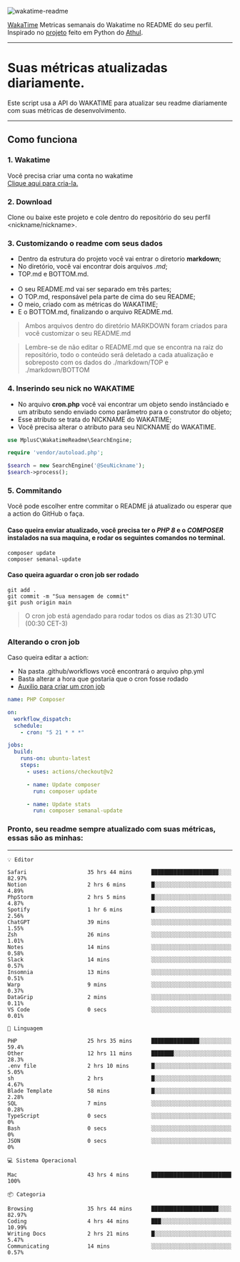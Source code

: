![wakatime-readme](https://socialify.git.ci/bymatheus/wakatime-readme/image?description=1&descriptionEditable=M%C3%A9tricas%20semanais%20do%20Wakatime%20no%20seu%20README%20de%20perfil.&font=KoHo&forks=1&language=1&owner=1&pattern=Signal&stargazers=1&theme=Dark)

[WakaTime](https://wakatime.com) Metricas semanais do Wakatime no README do seu perfil. <br>
Inspirado no [projeto](https://github.com/athul/waka-readme) feito em Python do [Athul](https://github.com/athul).
___

# Suas métricas atualizadas diariamente.
Este script usa a API do WAKATIME para atualizar seu readme diariamente com suas métricas de desenvolvimento.

___

## Como funciona

### 1. Wakatime
Você precisa criar uma conta no wakatime <br>
[Clique aqui para cria-la.](https://wakatime.com) 

### 2. Download
Clone ou baixe este projeto e cole dentro do repositório do seu perfil <nickname/nickname>.

### 3. Customizando o readme com seus dados
- Dentro da estrutura do projeto você vai entrar o diretorio **markdown**;  
- No diretório, você vai encontrar dois arquivos *.md*;
- TOP.md e BOTTOM.md.
<br><br>
- O seu README.md vai ser separado em três partes; 
- O TOP.md, responsável pela parte de cima do seu README;
- O meio, criado com as métricas do WAKATIME;
- E o BOTTOM.md, finalizando o arquivo README.md.<br>

> Ambos arquivos dentro do diretório MARKDOWN foram criados para você customizar o seu README.md

> Lembre-se de não editar o README.md que se encontra na raiz do repositório, todo o conteúdo será deletado a cada atualização e sobreposto com os dados do ./markdown/TOP e ./markdown/BOTTOM

### 4. Inserindo seu nick no WAKATIME
- No arquivo **cron.php** você vai encontrar um objeto sendo instânciado e um atributo sendo enviado como parâmetro para o construtor do objeto;
- Esse atributo se trata do NICKNAME do WAKATIME;
- Você precisa alterar o atributo para seu NICKNAME do WAKATIME.

```php
use MplusC\WakatimeReadme\SearchEngine;

require 'vendor/autoload.php';

$search = new SearchEngine('@SeuNickname');
$search->process();
```

### 5. Commitando
Você pode escolher entre commitar o README já atualizado ou esperar que a action do GitHub o faça. <br>

#### Caso queira enviar atualizado, você precisa ter o *PHP 8* e o *COMPOSER* instalados na sua maquina, e rodar os seguintes comandos no terminal.
```composer
composer update
composer semanal-update 
```

#### Caso queira aguardar o cron job ser rodado 
```git 
git add .
git commit -m "Sua mensagem de commit"
git push origin main
```

>O cron job está agendado para rodar todos os dias as 21:30 UTC (00:30 CET-3) 

### Alterando o cron job
Caso queira editar a action:

- Na pasta .github/workflows você encontrará o arquivo php.yml
- Basta alterar a hora que gostaria que o cron fosse rodado
- [Auxilio para criar um cron job](https://crontab.guru)

```yml
name: PHP Composer

on:
  workflow_dispatch:
  schedule:
    - cron: "5 21 * * *"

jobs:
  build:
    runs-on: ubuntu-latest
    steps:
      - uses: actions/checkout@v2

      - name: Update composer
        run: composer update

      - name: Update stats
        run: composer semanal-update
```

### Pronto, seu readme sempre atualizado com suas métricas, essas são as minhas:

___
```text
💡 Editor

Safari                   35 hrs 44 mins      █████████████████████░░░░     82.97%
Notion                   2 hrs 6 mins        █░░░░░░░░░░░░░░░░░░░░░░░░      4.89%
PhpStorm                 2 hrs 5 mins        █░░░░░░░░░░░░░░░░░░░░░░░░      4.87%
Spotify                  1 hr 6 mins         █░░░░░░░░░░░░░░░░░░░░░░░░      2.56%
ChatGPT                  39 mins             ░░░░░░░░░░░░░░░░░░░░░░░░░      1.55%
Zsh                      26 mins             ░░░░░░░░░░░░░░░░░░░░░░░░░      1.01%
Notes                    14 mins             ░░░░░░░░░░░░░░░░░░░░░░░░░      0.58%
Slack                    14 mins             ░░░░░░░░░░░░░░░░░░░░░░░░░      0.57%
Insomnia                 13 mins             ░░░░░░░░░░░░░░░░░░░░░░░░░      0.51%
Warp                     9 mins              ░░░░░░░░░░░░░░░░░░░░░░░░░      0.37%
DataGrip                 2 mins              ░░░░░░░░░░░░░░░░░░░░░░░░░      0.11%
VS Code                  0 secs              ░░░░░░░░░░░░░░░░░░░░░░░░░      0.01%
```
```text
💬 Linguagem

PHP                      25 hrs 35 mins      ███████████████░░░░░░░░░░      59.4%
Other                    12 hrs 11 mins      ███████░░░░░░░░░░░░░░░░░░      28.3%
.env file                2 hrs 10 mins       █░░░░░░░░░░░░░░░░░░░░░░░░      5.05%
sh                       2 hrs               █░░░░░░░░░░░░░░░░░░░░░░░░      4.67%
Blade Template           58 mins             █░░░░░░░░░░░░░░░░░░░░░░░░      2.28%
SQL                      7 mins              ░░░░░░░░░░░░░░░░░░░░░░░░░      0.28%
TypeScript               0 secs              ░░░░░░░░░░░░░░░░░░░░░░░░░         0%
Bash                     0 secs              ░░░░░░░░░░░░░░░░░░░░░░░░░         0%
JSON                     0 secs              ░░░░░░░░░░░░░░░░░░░░░░░░░         0%
```
```text
💻 Sistema Operacional

Mac                      43 hrs 4 mins       █████████████████████████       100%
```
```text
📦 Categoria

Browsing                 35 hrs 44 mins      █████████████████████░░░░     82.97%
Coding                   4 hrs 44 mins       ███░░░░░░░░░░░░░░░░░░░░░░     10.99%
Writing Docs             2 hrs 21 mins       █░░░░░░░░░░░░░░░░░░░░░░░░      5.47%
Communicating            14 mins             ░░░░░░░░░░░░░░░░░░░░░░░░░      0.57%
```
